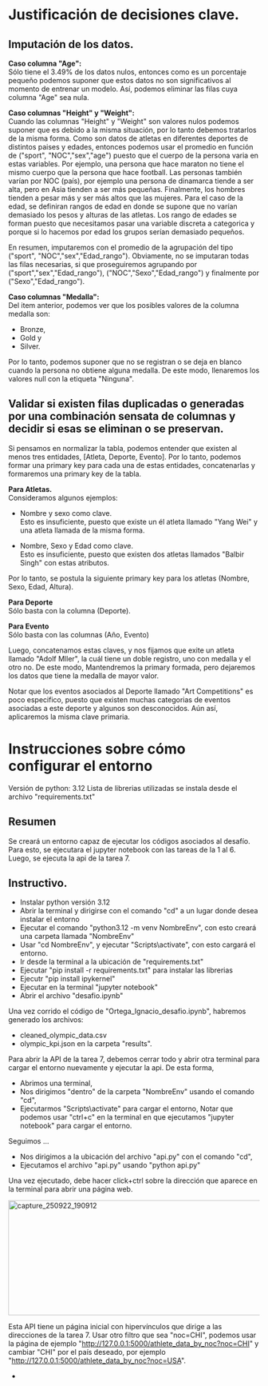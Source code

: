 # Justificación de decisiones clave.
## Imputación de los datos.
**Caso columna "Age":**  
Sólo tiene el $3.49\%$ de los datos nulos, entonces como es un porcentaje pequeño podemos suponer que estos datos no son significativos al momento de entrenar un modelo. Así, podemos eliminar las filas cuya columna "Age" sea nula.

**Caso columnas "Height" y "Weight":**  
Cuando las columnas "Height" y "Weight" son valores nulos podemos suponer que es debido a la misma situación, por lo tanto debemos tratarlos de la misma forma. Como son datos de atletas en diferentes deportes de distintos paises y edades, entonces podemos usar el promedio en función de ("sport", "NOC","sex","age") puesto que el cuerpo de la persona varia en estas variables. Por ejemplo, una persona que hace maraton no tiene el mismo cuerpo que la persona que hace football. Las personas también varían por NOC (país), por ejemplo una persona de dinamarca tiende a ser alta, pero en Asia tienden a ser más pequeñas. Finalmente, los hombres tienden a pesar más y ser más altos que las mujeres. Para el caso de la edad, se definiran rangos de edad en donde se supone que no varían demasiado los pesos y alturas de las atletas. Los rango de edades se forman puesto que necesitamos pasar una variable discreta a categorica y porque si lo hacemos por edad los grupos serían demasiado pequeños.

En resumen, imputaremos con el promedio de la agrupación del tipo ("sport", "NOC","sex","Edad_rango"). Obviamente, no se imputaran todas las filas necesarias, si que proseguiremos agrupando por ("sport","sex","Edad_rango"), ("NOC","Sexo","Edad_rango") y finalmente por ("Sexo","Edad_rango").

**Caso columnas "Medalla":**  
Del item anterior, podemos ver que los posibles valores de la columna medalla son: 
- Bronze,
- Gold y
- Silver.  

Por lo tanto, podemos suponer que no se registran o se deja en blanco cuando la persona no obtiene alguna medalla. De este modo, llenaremos los valores null con la etiqueta "Ninguna".

## Validar si existen filas duplicadas o generadas por una combinación sensata de columnas y decidir si esas se eliminan o se preservan.

Si pensamos en normalizar la tabla, podemos entender que existen al menos tres entidades, [Atleta, Deporte, Evento]. Por lo tanto, podemos formar una primary key para cada una de estas entidades, concatenarlas y formaremos una primary key de la tabla. 

**Para Atletas.**  
Consideramos algunos ejemplos:
- Nombre y sexo como clave.  
Esto es insuficiente, puesto que existe un él atleta llamado "Yang Wei" y una atleta llamada de la misma forma.

- Nombre, Sexo y Edad como clave.  
Esto es insuficiente, puesto que existen dos atletas llamados "Balbir Singh" con estas atributos.

Por lo tanto, se postula la siguiente primary key para los atletas (Nombre, Sexo, Edad, Altura).

**Para Deporte**  
Sólo basta con la columna (Deporte).

**Para Evento**  
Sólo basta con las columnas (Año, Evento)

Luego, concatenamos estas claves, y nos fijamos que exite un atleta llamado "Adolf Mller", la cuál tiene un doble registro, uno con medalla y el otro no. De este modo, Mantendremos la primary formada, pero dejaremos los datos que tiene la medalla de mayor valor.

Notar que los eventos asociados al Deporte llamado "Art Competitions" es poco especifico, puesto que existen muchas categorias de eventos asociadas a este deporte y algunos son desconocidos. Aún así, aplicaremos la misma clave primaria.


# Instrucciones sobre cómo configurar el entorno
Versión de python: 3.12
Lista de librerias utilizadas se instala desde el archivo "requirements.txt"

## Resumen
Se creará un entorno capaz de ejecutar los códigos asociados al desafío. Para esto, se ejecutara el jupyter notebook con las tareas de la 1 al 6. Luego, se ejecuta la api de la tarea 7.


## Instructivo.
- Instalar python versión 3.12
- Abrir la terminal y dirigirse con el comando "cd" a un lugar donde desea instalar el entorno
- Ejecutar el comando "python3.12 -m venv NombreEnv",  con esto creará una carpeta llamada "NombreEnv"
- Usar "cd NombreEnv", y ejecutar "Scripts\activate", con esto cargará el entorno.
- Ir desde la terminal a la ubicación de "requirements.txt"
- Ejecutar "pip install -r requirements.txt" para instalar las librerias
- Ejecutr "pip install ipykernel"
- Ejecutar en la terminal "jupyter notebook"
- Abrir el archivo "desafio.ipynb"

Una vez corrido el código de "Ortega_Ignacio_desafio.ipynb", habremos generado los archivos:
- cleaned_olympic_data.csv
- olympic_kpi.json
en la carpeta "results".

Para abrir la API de la tarea 7, debemos cerrar todo y abrir otra terminal para cargar el entorno nuevamente y ejecutar la api. 
De esta forma,
- Abrimos una terminal,
- Nos dirigimos "dentro" de la carpeta "NombreEnv" usando el comando "cd",
- Ejecutarmos "Scripts\activate" para cargar el entorno,
Notar que podemos usar "ctrl+c" en la terminal en que ejecutamos "jupyter notebook" para cargar el entorno.

Seguimos ...
- Nos dirigimos a la ubicación del archivo "api.py" con el comando "cd",
- Ejecutamos el archivo "api.py" usando "python api.py"

Una vez ejecutado, debe hacer click+ctrl sobre la dirección que aparece en la terminal para abrir una página web.

<img width="1436" height="230" alt="capture_250922_190912" src="https://github.com/user-attachments/assets/0a544002-f343-495d-a80b-fc530c173232" />


Esta API tiene un página inicial con hipervínculos que dirige a las direcciones de la tarea 7. Usar otro filtro que sea "noc=CHI", podemos usar la página de ejemplo "http://127.0.0.1:5000/athlete_data_by_noc?noc=CHI" y cambiar "CHI" por el país deseado, por ejemplo "http://127.0.0.1:5000/athlete_data_by_noc?noc=USA".






- 
